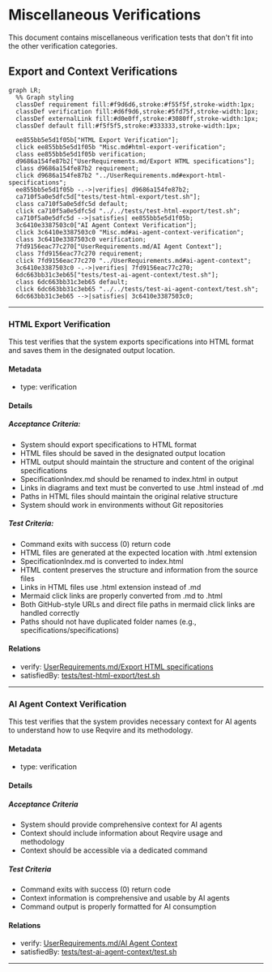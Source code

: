 # Miscellaneous Verifications

This document contains miscellaneous verification tests that don't fit into the other verification categories.

## Export and Context Verifications
```mermaid
graph LR;
  %% Graph styling
  classDef requirement fill:#f9d6d6,stroke:#f55f5f,stroke-width:1px;
  classDef verification fill:#d6f9d6,stroke:#5fd75f,stroke-width:1px;
  classDef externalLink fill:#d0e0ff,stroke:#3080ff,stroke-width:1px;
  classDef default fill:#f5f5f5,stroke:#333333,stroke-width:1px;

  ee855bb5e5d1f05b["HTML Export Verification"];
  click ee855bb5e5d1f05b "Misc.md#html-export-verification";
  class ee855bb5e5d1f05b verification;
  d9686a154fe87b2["UserRequirements.md/Export HTML specifications"];
  class d9686a154fe87b2 requirement;
  click d9686a154fe87b2 "../UserRequirements.md#export-html-specifications";
  ee855bb5e5d1f05b -.->|verifies| d9686a154fe87b2;
  ca710f5a0e5dfc5d["tests/test-html-export/test.sh"];
  class ca710f5a0e5dfc5d default;
  click ca710f5a0e5dfc5d "../../tests/test-html-export/test.sh";
  ca710f5a0e5dfc5d -->|satisfies| ee855bb5e5d1f05b;
  3c6410e3387503c0["AI Agent Context Verification"];
  click 3c6410e3387503c0 "Misc.md#ai-agent-context-verification";
  class 3c6410e3387503c0 verification;
  7fd9156eac77c270["UserRequirements.md/AI Agent Context"];
  class 7fd9156eac77c270 requirement;
  click 7fd9156eac77c270 "../UserRequirements.md#ai-agent-context";
  3c6410e3387503c0 -.->|verifies| 7fd9156eac77c270;
  6dc663bb31c3eb65["tests/test-ai-agent-context/test.sh"];
  class 6dc663bb31c3eb65 default;
  click 6dc663bb31c3eb65 "../../tests/test-ai-agent-context/test.sh";
  6dc663bb31c3eb65 -->|satisfies| 3c6410e3387503c0;
```

---

### HTML Export Verification

This test verifies that the system exports specifications into HTML format and saves them in the designated output location.

#### Metadata
  * type: verification

#### Details

##### Acceptance Criteria:
- System should export specifications to HTML format
- HTML files should be saved in the designated output location
- HTML output should maintain the structure and content of the original specifications
- SpecificationIndex.md should be renamed to index.html in output
- Links in diagrams and text must be converted to use .html instead of .md
- Paths in HTML files should maintain the original relative structure
- System should work in environments without Git repositories

##### Test Criteria:
- Command exits with success (0) return code
- HTML files are generated at the expected location with .html extension
- SpecificationIndex.md is converted to index.html
- HTML content preserves the structure and information from the source files
- Links in HTML files use .html extension instead of .md
- Mermaid click links are properly converted from .md to .html
- Both GitHub-style URLs and direct file paths in mermaid click links are handled correctly
- Paths should not have duplicated folder names (e.g., specifications/specifications)


#### Relations
  * verify: [UserRequirements.md/Export HTML specifications](../UserRequirements.md#export-html-specifications)
  * satisfiedBy: [tests/test-html-export/test.sh](../../tests/test-html-export/test.sh)

---

### AI Agent Context Verification

This test verifies that the system provides necessary context for AI agents to understand how to use Reqvire and its methodology.

#### Metadata
  * type: verification

#### Details

##### Acceptance Criteria
- System should provide comprehensive context for AI agents
- Context should include information about Reqvire usage and methodology
- Context should be accessible via a dedicated command

##### Test Criteria
- Command exits with success (0) return code
- Context information is comprehensive and usable by AI agents
- Command output is properly formatted for AI consumption

#### Relations
  * verify: [UserRequirements.md/AI Agent Context](../UserRequirements.md#ai-agent-context)
  * satisfiedBy: [tests/test-ai-agent-context/test.sh](../../tests/test-ai-agent-context/test.sh)

---